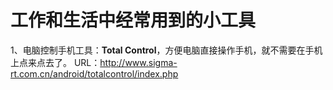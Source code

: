 工作和生活中经常用到的小工具
=========


1、电脑控制手机工具：**Total Control**，方便电脑直接操作手机，就不需要在手机上点来点去了。
URL：http://www.sigma-rt.com.cn/android/totalcontrol/index.php
